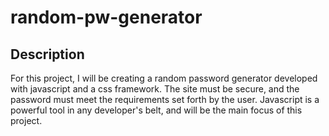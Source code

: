 # random-pw-generator

## Description

For this project, I will be creating a random password generator developed with javascript and a css framework. The site must be secure, and the password must meet the requirements set forth by the user. Javascript is a powerful tool in any developer's belt, and will be the main focus of this project.